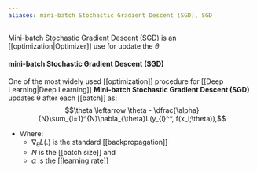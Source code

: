 ```yaml
---
aliases: mini-batch Stochastic Gradient Descent (SGD), SGD
---
```

Mini-batch Stochastic Gradient Descent (SGD) is an [[optimization|Optimizer]] use for update the $\theta$
#### mini-batch Stochastic Gradient Descent (SGD)
One of the most widely used [[optimization]] procedure for [[Deep Learning|Deep Learning]]
**Mini-batch Stochastic Gradient Descent (SGD)** updates θ after each [[batch]] as:
$$\theta \leftarrow \theta - \dfrac{\alpha}{N}\sum_{i=1}^{N}\nabla_{\theta}L(y_{i}^*, f(x_i;\theta)),$$
* Where:
	* $\nabla_{\theta} L(.)$ is the standard [[backpropagation]]
	*  $N$ is the [[batch size]] and
	*  $\alpha$ is the [[learning rate]] 